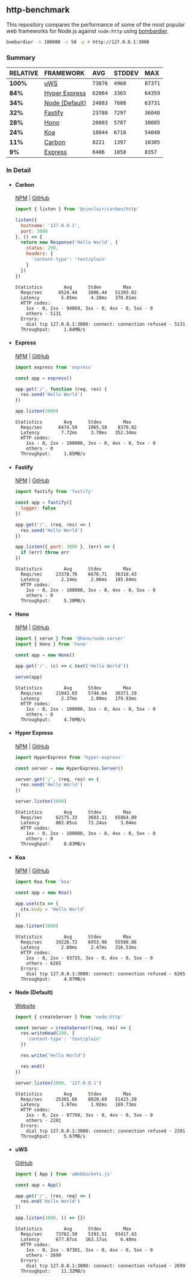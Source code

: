 ## http-benchmark

This repository compares the performance of some of the most popular web frameworks for Node.js against `node:http` using [bombardier](https://github.com/codesenberg/bombardier).

```bash
bombardier -n 100000 -c 50 -p r http://127.0.0.1:3000
```

### Summary

| RELATIVE | FRAMEWORK | AVG | STDDEV | MAX |
| :--- | :--- | :--- | :--- | :--- |
| **100%** | [uWS](#uws) | `73876` | `4960` | `87371` |
| **84%** | [Hyper Express](#hyper-express) | `62064` | `3365` | `64359` |
| **34%** | [Node (Default)](#node-default) | `24883` | `7608` | `63731` |
| **32%** | [Fastify](#fastify) | `23788` | `7297` | `36040` |
| **28%** | [Hono](#hono) | `20603` | `5707` | `30005` |
| **24%** | [Koa](#koa) | `18044` | `6718` | `54048` |
| **11%** | [Carbon](#carbon) | `8221` | `1397` | `10305` |
| **9%** | [Express](#express) | `6406` | `1058` | `8357` |


### In Detail

- #### Carbon
  [NPM](https://npmjs.com/@sinclair/carbon) | [GitHub](https://github.com/sinclairzx81/carbon)
  ```js
  import { listen } from '@sinclair/carbon/http'

  listen({
    hostname: '127.0.0.1',
    port: 3000
  }, () => {
    return new Response('Hello World', {
      status: 200,
      headers: {
        'content-type': 'text/plain'
      }
    })
  })
  ```

  ```
  Statistics        Avg      Stdev        Max
    Reqs/sec      8524.44    3806.44   51393.02
    Latency        5.85ms     4.28ms   370.01ms
    HTTP codes:
      1xx - 0, 2xx - 94869, 3xx - 0, 4xx - 0, 5xx - 0
      others - 5131
    Errors:
      dial tcp 127.0.0.1:3000: connect: connection refused - 5131
    Throughput:     1.84MB/s
  ```

- #### Express
  [NPM](https://npmjs.com/express) | [GitHub](https://github.com/expressjs/express)
  ```js
  import express from 'express'

  const app = express()

  app.get('/', function (req, res) {
    res.send('Hello World')
  })

  app.listen(3000)
  ```

  ```
  Statistics        Avg      Stdev        Max
    Reqs/sec      6474.59    1065.58    8370.82
    Latency        7.72ms     3.70ms   352.34ms
    HTTP codes:
      1xx - 0, 2xx - 100000, 3xx - 0, 4xx - 0, 5xx - 0
      others - 0
    Throughput:     1.85MB/s
  ```

- #### Fastify
  [NPM](https://npmjs.com/fastify) | [GitHub](https://github.com/fastify/fastify)
  ```js
  import fastify from 'fastify'

  const app = fastify({
    logger: false
  })

  app.get('/', (req, res) => {
    res.send('Hello World')
  })

  app.listen({ port: 3000 }, (err) => {
    if (err) throw err
  })
  ```

  ```
  Statistics        Avg      Stdev        Max
    Reqs/sec     23378.76    6676.71   36318.43
    Latency        2.14ms     2.06ms   185.84ms
    HTTP codes:
      1xx - 0, 2xx - 100000, 3xx - 0, 4xx - 0, 5xx - 0
      others - 0
    Throughput:     5.30MB/s
  ```

- #### Hono
  [NPM](https://npmjs.com/hono) | [GitHub](https://github.com/honojs/hono)
  ```js
  import { serve } from '@hono/node-server'
  import { Hono } from 'hono'

  const app = new Hono()

  app.get('/', (c) => c.text('Hello World'))

  serve(app)
  ```

  ```
  Statistics        Avg      Stdev        Max
    Reqs/sec     21043.03    5744.64   30371.19
    Latency        2.37ms     2.00ms   179.93ms
    HTTP codes:
      1xx - 0, 2xx - 100000, 3xx - 0, 4xx - 0, 5xx - 0
      others - 0
    Throughput:     4.76MB/s
  ```

- #### Hyper Express
  [NPM](https://npmjs.com/hyper-express) | [GitHub](https://github.com/kartikk221/hyper-express)
  ```js
  import HyperExpress from 'hyper-express'

  const server = new HyperExpress.Server()

  server.get('/', (req, res) => {
    res.send('Hello World')
  })

  server.listen(3000)
  ```

  ```
  Statistics        Avg      Stdev        Max
    Reqs/sec     62175.33    3603.11   65864.89
    Latency      802.05us    73.24us     3.04ms
    HTTP codes:
      1xx - 0, 2xx - 100000, 3xx - 0, 4xx - 0, 5xx - 0
      others - 0
    Throughput:     8.83MB/s
  ```

- #### Koa
  [NPM](https://npmjs.com/koa) | [GitHub](https://github.com/koajs/koa)
  ```js
  import Koa from 'koa'

  const app = new Koa()

  app.use(ctx => {
    ctx.body = 'Hello World'
  })

  app.listen(3000)
  ```

  ```
  Statistics        Avg      Stdev        Max
    Reqs/sec     19226.72    6953.96   55500.86
    Latency        2.60ms     2.47ms   216.53ms
    HTTP codes:
      1xx - 0, 2xx - 93735, 3xx - 0, 4xx - 0, 5xx - 0
      others - 6265
    Errors:
      dial tcp 127.0.0.1:3000: connect: connection refused - 6265
    Throughput:     4.07MB/s
  ```

- #### Node (Default)
  [Website](https://nodejs.org/api/http.html)
  ```js
  import { createServer } from 'node:http'

  const server = createServer((req, res) => {
    res.writeHead(200, {
      'content-type': 'text/plain'
    })

    res.write('Hello World')

    res.end()
  })

  server.listen(3000, '127.0.0.1')
  ```

  ```
  Statistics        Avg      Stdev        Max
    Reqs/sec     25301.66    8020.69   51423.20
    Latency        1.97ms     1.92ms   169.73ms
    HTTP codes:
      1xx - 0, 2xx - 97799, 3xx - 0, 4xx - 0, 5xx - 0
      others - 2201
    Errors:
      dial tcp 127.0.0.1:3000: connect: connection refused - 2201
    Throughput:     5.67MB/s
  ```

- #### uWS
  [GitHub](https://github.com/uNetworking/uWebSockets.js)
  ```js
  import { App } from 'uWebSockets.js'

  const app = App()

  app.get('/', (res, req) => {
    res.end('Hello World')
  })

  app.listen(3000, () => {})
  ```

  ```
  Statistics        Avg      Stdev        Max
    Reqs/sec     73762.50    5393.51   93417.43
    Latency      677.87us   163.17us     6.40ms
    HTTP codes:
      1xx - 0, 2xx - 97301, 3xx - 0, 4xx - 0, 5xx - 0
      others - 2699
    Errors:
      dial tcp 127.0.0.1:3000: connect: connection refused - 2699
    Throughput:    11.32MB/s
  ```


